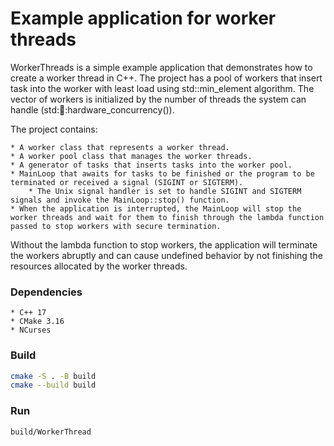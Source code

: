 # Example application for worker threads

WorkerThreads is a simple example application that demonstrates how to create a worker thread in C++. The project has a pool of workers that insert task into the worker with least load using std::min_element algorithm. The vector of workers is initialized by the number of threads the system can handle (std::thread::hardware_concurrency()).

The project contains:

    * A worker class that represents a worker thread.
    * A worker pool class that manages the worker threads.
    * A generator of tasks that inserts tasks into the worker pool.
    * MainLoop that awaits for tasks to be finished or the program to be terminated or received a signal (SIGINT or SIGTERM).
        * The Unix signal handler is set to handle SIGINT and SIGTERM signals and invoke the MainLoop::stop() function.
    * When the application is interrupted, the MainLoop will stop the worker threads and wait for them to finish through the lambda function passed to stop workers with secure termination.

Without the lambda function to stop workers, the application will terminate the workers abruptly and can cause undefined behavior by not finishing the resources allocated by the worker threads.

### Dependencies

    * C++ 17
    * CMake 3.16
    * NCurses

### Build

```bash
cmake -S . -B build
cmake --build build
```

### Run

```bash
build/WorkerThread
```

